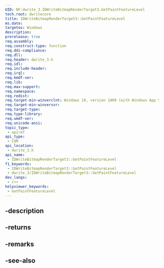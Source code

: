 ```yaml
---
UID: NF:dwrite_3.IDWriteBitmapRenderTarget3.GetPaintFeatureLevel
tech.root: dwritecore
title: IDWriteBitmapRenderTarget3::GetPaintFeatureLevel
ms.date: 
targetos: Windows
description: 
prerelease: true
req.assembly: 
req.construct-type: function
req.ddi-compliance: 
req.dll: 
req.header: dwrite_3.h
req.idl: 
req.include-header: 
req.irql: 
req.kmdf-ver: 
req.lib: 
req.max-support: 
req.namespace: 
req.redist: 
req.target-min-winverclnt: Windows 10, version 1809 (with Windows App SDK 1.2 Preview 1 or later)
req.target-min-winversvr: 
req.target-type: 
req.type-library: 
req.umdf-ver: 
req.unicode-ansi: 
topic_type:
 - apiref
api_type:
 - COM
api_location:
 - dwrite_3.h
api_name:
 - IDWriteBitmapRenderTarget3::GetPaintFeatureLevel
f1_keywords:
 - IDWriteBitmapRenderTarget3::GetPaintFeatureLevel
 - dwrite_3/IDWriteBitmapRenderTarget3::GetPaintFeatureLevel
dev_langs:
 - c++
helpviewer_keywords:
 - GetPaintFeatureLevel
---
```


## -description

## -returns

## -remarks

## -see-also

